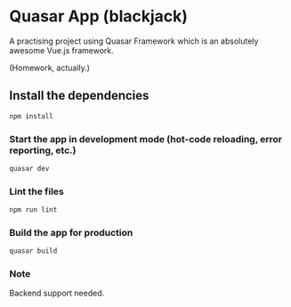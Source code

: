 # Quasar App (blackjack)

A practising project using Quasar Framework which is an absolutely awesome Vue.js framework.

(Homework, actually.)

## Install the dependencies
```bash
npm install
```

### Start the app in development mode (hot-code reloading, error reporting, etc.)
```bash
quasar dev
```

### Lint the files
```bash
npm run lint
```

### Build the app for production
```bash
quasar build
```

### Note
Backend support needed.
